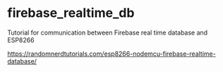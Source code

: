 # firebase_realtime_db

Tutorial for communication between Firebase real time database and ESP8266

https://randomnerdtutorials.com/esp8266-nodemcu-firebase-realtime-database/
